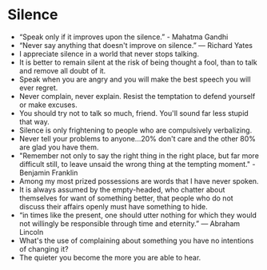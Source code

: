 # Silence

- “Speak only if it improves upon the silence.” - Mahatma Gandhi
- “Never say anything that doesn't improve on silence.” ― Richard Yates
- I appreciate silence in a world that never stops talking.
- It is better to remain silent at the risk of being thought a fool, than to talk and remove all doubt of it.
- Speak when you are angry and you will make the best speech you will ever regret.
- Never complain, never explain. Resist the temptation to defend yourself or make excuses.
- You should try not to talk so much, friend. You'll sound far less stupid that way.
- Silence is only frightening to people who are compulsively verbalizing.
- Never tell your problems to anyone...20% don't care and the other 80% are glad you have them.
- "Remember not only to say the right thing in the right place, but far more difficult still, to leave unsaid the wrong thing at the tempting moment." - Benjamin Franklin
- Among my most prized possessions are words that I have never spoken.
- It is always assumed by the empty-headed, who chatter about themselves for want of something better, that people who do not discuss their affairs openly must have something to hide.
- “in times like the present, one should utter nothing for which they would not willingly be responsible through time and eternity.” ― Abraham Lincoln
- What's the use of complaining about something you have no intentions of changing it?
- The quieter you become the more you are able to hear.
